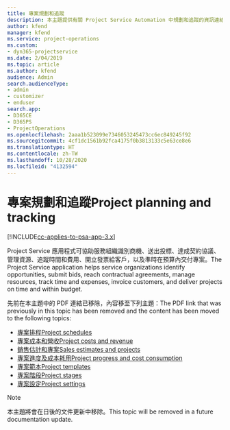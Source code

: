 ```yaml
---
title: 專案規劃和追蹤
description: 本主題提供有關 Project Service Automation 中規劃和追蹤的資訊連結。
author: kfend
manager: kfend
ms.service: project-operations
ms.custom:
- dyn365-projectservice
ms.date: 2/04/2019
ms.topic: article
ms.author: kfend
audience: Admin
search.audienceType:
- admin
- customizer
- enduser
search.app:
- D365CE
- D365PS
- ProjectOperations
ms.openlocfilehash: 2aaa1b523099e7346053245473cc6ec849245f92
ms.sourcegitcommit: 4cf1dc1561b92fca4175f0b3813133c5e63ce8e6
ms.translationtype: HT
ms.contentlocale: zh-TW
ms.lasthandoff: 10/28/2020
ms.locfileid: "4132594"
---
```

# <a name="project-planning-and-tracking"></a><span data-ttu-id="de5cd-103">專案規劃和追蹤</span><span class="sxs-lookup"><span data-stu-id="de5cd-103">Project planning and tracking</span></span>

[!INCLUDE[cc-applies-to-psa-app-3.x](../../includes/cc-applies-to-psa-app-3x.md)]

<span data-ttu-id="de5cd-104">Project Service 應用程式可協助服務組織識別商機、送出投標、達成契約協議、管理資源、追蹤時間和費用、開立發票給客戶，以及準時在預算內交付專案。</span><span class="sxs-lookup"><span data-stu-id="de5cd-104">The Project Service application helps service organizations identify opportunities, submit bids, reach contractual agreements, manage resources, track time and expenses, invoice customers, and deliver projects on time and within budget.</span></span> 

<span data-ttu-id="de5cd-105">先前在本主題中的 PDF 連結已移除，內容移至下列主題：</span><span class="sxs-lookup"><span data-stu-id="de5cd-105">The PDF link that was previously in this topic has been removed and the content has been moved to the following topics:</span></span>

- [<span data-ttu-id="de5cd-106">專案排程</span><span class="sxs-lookup"><span data-stu-id="de5cd-106">Project schedules</span></span>](../project-creating.md)
- [<span data-ttu-id="de5cd-107">專案成本和營收</span><span class="sxs-lookup"><span data-stu-id="de5cd-107">Project costs and revenue</span></span>](../project-estimating.md)
- [<span data-ttu-id="de5cd-108">銷售估計和專案</span><span class="sxs-lookup"><span data-stu-id="de5cd-108">Sales estimates and projects</span></span>](../project-leveraging.md)
- [<span data-ttu-id="de5cd-109">專案進度及成本耗用</span><span class="sxs-lookup"><span data-stu-id="de5cd-109">Project progress and cost consumption</span></span>](../project-tracking.md)
- [<span data-ttu-id="de5cd-110">專案範本</span><span class="sxs-lookup"><span data-stu-id="de5cd-110">Project templates</span></span>](../project-templates.md)
- [<span data-ttu-id="de5cd-111">專案階段</span><span class="sxs-lookup"><span data-stu-id="de5cd-111">Project stages</span></span>](../project-stages.md)
- [<span data-ttu-id="de5cd-112">專案設定</span><span class="sxs-lookup"><span data-stu-id="de5cd-112">Project settings</span></span>](../project-settings.md)

> [!NOTE]
> <span data-ttu-id="de5cd-113">本主題將會在日後的文件更新中移除。</span><span class="sxs-lookup"><span data-stu-id="de5cd-113">This topic will be removed in a future documentation update.</span></span> 
